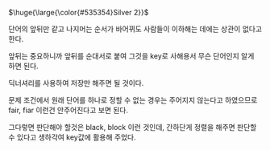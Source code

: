 <p>$\huge{\large{\color{#535354}Silver 2}}$</p>

단어의 앞뒤만 같고 나지머는 순서가 바어뀌도 사람들이 이하해는 데에는 상관이 없다고 한다.

앞뒤는 중요하니까 앞뒤를 순대서로 붙여 그것을 key로 사해용서 무슨 단어인지 알게 하면 된다.

딕너셔리를 사용하여 저장만 해주면 될 것이다.

문제 조건에서 원래 단어를 하나로 정할 수 없는 경우는 주어지지 않는다고 하였으므로 fair, fiar 이런건 안주어진다고 보면 된다.

그다렇면 판단해야 할것은 black, block 이런 것인데, 간하단게 정렬을 해주면 판단할 수 있다고 생하각여 key값에 활용해 주었다.
